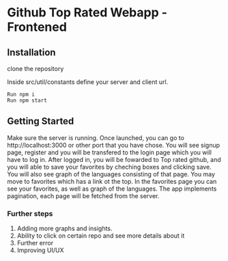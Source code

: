 # Github Top Rated Webapp - Frontened

## Installation

clone the repository

Inside src/util/constants define your server and client url.

    Run npm i
    Run npm start

## Getting Started

Make sure the server is running.
Once launched, you can go to http://localhost:3000 or other port that you have chose.
You will see signup page, register and you will be transfered to the login page which you will have to log in.
After logged in, you will be fowarded to Top rated github, and you will able to save your favorites by cheching boxes and clicking save.
You will also see graph of the languages consisting of that page.
You may move to favorites which has a link ot the top.
In the favorites page you can see your favorites, as well as graph of the languages.
The app implements pagination, each page will be fetched from the server.

### Further steps

1. Adding more graphs and insights.
2. Ability to click on certain repo and see more details about it
3. Further error
4. Improving UI/UX
